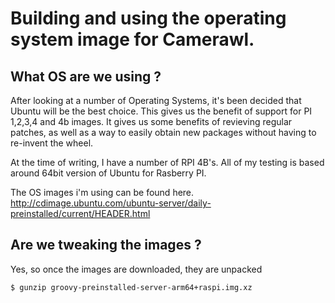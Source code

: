 # Building and using the operating system image for Camerawl.
## What OS are we using ?
After looking at a number of Operating Systems, it's been decided that Ubuntu will be the best choice. This gives us the benefit of support for PI 1,2,3,4 and 4b images. It gives us some benefits of revieving regular patches, as well as a way to easily obtain new packages without having to re-invent the wheel.

At the time of writing, I have a number of RPI 4B's. All of my testing is based around 64bit version of Ubuntu for Rasberry PI.

The OS images i'm using can be found here.
http://cdimage.ubuntu.com/ubuntu-server/daily-preinstalled/current/HEADER.html

## Are we tweaking the images ?
Yes, so once the images are downloaded, they are unpacked

`$ gunzip groovy-preinstalled-server-arm64+raspi.img.xz`

